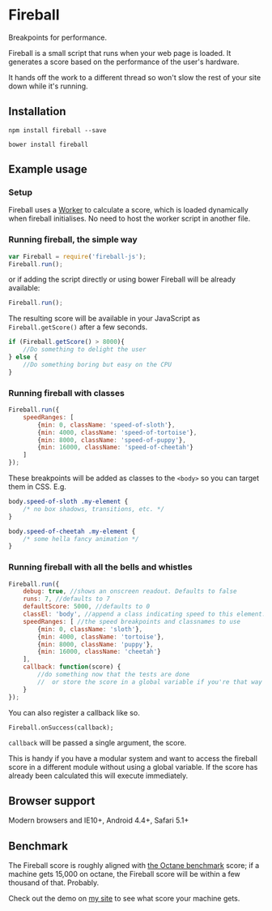 # Fireball
Breakpoints for performance.

Fireball is a small script that runs when your web page is loaded. It generates a score based on the performance of the user's hardware. 

It hands off the work to a different thread so won't slow the rest of your site down while it's running.

## Installation

```
npm install fireball --save
```

```
bower install fireball
```

## Example usage

### Setup
Fireball uses a [Worker](https://developer.mozilla.org/en-US/docs/Web/API/Worker) to calculate a score, which is loaded dynamically when fireball initialises. No need to host the worker script in another file.

### Running fireball, the simple way
```javascript
var Fireball = require('fireball-js');
Fireball.run();
```

or if adding the script directly or using bower Fireball will be already available: 

```javascript
Fireball.run();
```


The resulting score will be available in your JavaScript as `Fireball.getScore()` after a few seconds.

```javascript
if (Fireball.getScore() > 8000){
    //Do something to delight the user
} else {
    //Do something boring but easy on the CPU
}
```

### Running fireball with classes
```javascript
Fireball.run({
    speedRanges: [
        {min: 0, className: 'speed-of-sloth'},
        {min: 4000, className: 'speed-of-tortoise'},
        {min: 8000, className: 'speed-of-puppy'},
        {min: 16000, className: 'speed-of-cheetah'}
    ]
});
```

These breakpoints will be added as classes to the `<body>` so you can target them in CSS. E.g.

```css
body.speed-of-sloth .my-element {
    /* no box shadows, transitions, etc. */
}

body.speed-of-cheetah .my-element {
    /* some hella fancy animation */
}
```

### Running fireball with all the bells and whistles
```javascript
Fireball.run({
    debug: true, //shows an onscreen readout. Defaults to false
    runs: 7, //defaults to 7
    defaultScore: 5000, //defaults to 0
    classEl: 'body', //append a class indicating speed to this element. Defaults to 'body'
    speedRanges: [ //the speed breakpoints and classnames to use
        {min: 0, className: 'sloth'},
        {min: 4000, className: 'tortoise'},
        {min: 8000, className: 'puppy'},
        {min: 16000, className: 'cheetah'}
    ],
    callback: function(score) {
        //do something now that the tests are done
        //  or store the score in a global variable if you're that way inclined
    }
});
```

You can also register a callback like so.

```
Fireball.onSuccess(callback);
```

`callback` will be passed a single argument, the score.

This is handy if you have a modular system and want to access the fireball score in a different module 
without using a global variable. If the score has already been calculated this will execute immediately.

## Browser support
Modern browsers and IE10+, Android 4.4+, Safari 5.1+

## Benchmark
The Fireball score is roughly aligned with [the Octane benchmark](http://chromium.github.io/octane/) score;
if a machine gets 15,000 on octane, the Fireball score will be within a few thousand of that. Probably.

Check out the demo on [my site](http://www.dg707.com/fireball) to see what score your machine gets.
